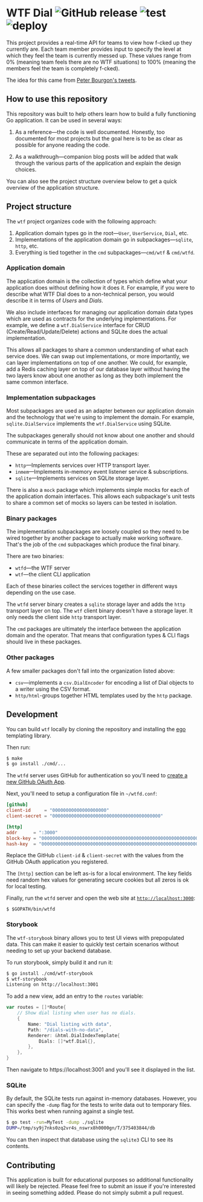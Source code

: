 WTF Dial ![GitHub release](https://img.shields.io/github/v/release/benbjohnson/wtf) ![test](https://github.com/benbjohnson/wtf/workflows/test/badge.svg) ![deploy](https://github.com/benbjohnson/wtf/workflows/deploy/badge.svg)
========

This project provides a real-time API for teams to view how f-cked up they 
currently are. Each team member provides input to specify the level at which
they feel the team is currently messed up. These values range from 0% (meaning
team feels there are no WTF situations) to 100% (meaning the members feel the
team is completely f-cked).

The idea for this came from [Peter Bourgon's tweets][tweets].

[tweets]: https://twitter.com/peterbourgon/status/765935213507649537


## How to use this repository

This repository was built to help others learn how to build a fully functioning
Go application. It can be used in several ways:

1. As a reference—the code is well documented. Honestly, too documented for most
   projects but the goal here is to be as clear as possible for anyone reading
   the code.

2. As a walkthrough—companion blog posts will be added that walk through the
   various parts of the application and explain the design choices.

You can also see the project structure overview below to get a quick overview
of the application structure.


## Project structure

The `wtf` project organizes code with the following approach:

1. Application domain types go in the root—`User`, `UserService`, `Dial`, etc.
2. Implementations of the application domain go in subpackages—`sqlite`, `http`, etc.
3. Everything is tied together in the `cmd` subpackages—`cmd/wtf` & `cmd/wtfd`.


### Application domain

The application domain is the collection of types which define what your
application does without defining how it does it. For example, if you were to
describe what WTF Dial does to a non-technical person, you would describe it in
terms of _Users_ and _Dials_.

We also include interfaces for managing our application domain data types which
are used as contracts for the underlying implementations. For example, we define
a `wtf.DialService` interface for CRUD (Create/Read/Update/Delete) actions and
SQLite does the actual implementation.

This allows all packages to share a common understanding of what each service
does. We can swap out implementations, or more importantly, we can layer
implementations on top of one another. We could, for example, add a Redis
caching layer on top of our database layer without having the two layers know
about one another as long as they both implement the same common interface.


### Implementation subpackages

Most subpackages are used as an adapter between our application domain  and the
technology that we're using to implement the domain. For example,
`sqlite.DialService` implements the `wtf.DialService` using SQLite.

The subpackages generally should not know about one another and should
communicate in terms of the application domain.

These are separated out into the following packages:

- `http`—Implements services over HTTP transport layer.
- `inmem`—Implements in-memory event listener service & subscriptions.
- `sqlite`—Implements services on SQLite storage layer.

There is also a `mock` package which implements simple mocks for each of the
application domain interfaces. This allows each subpackage's unit tests to share
a common set of mocks so layers can be tested in isolation.


### Binary packages

The implementation subpackages are loosely coupled so they need to be wired
together by another package to actually make working software. That's the job
of the `cmd` subpackages which produce the final binary.

There are two binaries:

- `wtfd`—the WTF server
- `wtf`—the client CLI application

Each of these binaries collect the services together in different ways depending
on the use case.

The `wtfd` server binary creates a `sqlite` storage layer and adds the `http`
transport layer on top. The `wtf` client binary doesn't have a storage layer.
It only needs the client side `http` transport layer.

The `cmd` packages are ultimately the interface between the application domain
and the operator. That means that configuration types & CLI flags should live
in these packages.


### Other packages

A few smaller packages don't fall into the organization listed above:

- `csv`—implements a `csv.DialEncoder` for encoding a list of Dial objects to
  a writer using the CSV format.
- `http/html`-groups together HTML templates used by the `http` package.



## Development

You can build `wtf` locally by cloning the repository and installing the 
[ego](https://github.com/benbjohnson/ego) templating library.

Then run:

```sh
$ make 
$ go install ./cmd/...
```

The `wtfd` server uses GitHub for authentication so you'll need to [create a 
new GitHub OAuth App](https://github.com/settings/applications/new).

Next, you'll need to setup a configuration file in `~/wtfd.conf`:

```toml
[github]
client-id     = "00000000000000000000"
client-secret = "0000000000000000000000000000000000000000"

[http]
addr      = ":3000"
block-key = "0000000000000000000000000000000000000000000000000000000000000000"
hash-key  = "00000000000000000000000000000000000000000000000000000000000000000000000000000000000000000000000000000000000000000000000000000000"
```

Replace the GitHub `client-id` & `client-secret` with the values from the
GitHub OAuth application you registered.

The `[http]` section can be left as-is for a local environment. The key fields
need random hex values for generating secure cookies but all zeros is ok for
local testing.

Finally, run the `wtfd` server and open the web site at [`http://localhost:3000`](http://localhost:3000):

```
$ $GOPATH/bin/wtfd
```


### Storybook

The `wtf-storybook` binary allows you to test UI views with prepopulated data.
This can make it easier to quickly test certain scenarios without needing to 
set up your backend database.

To run storybook, simply build it and run it:

```sh
$ go install ./cmd/wtf-storybook
$ wtf-storybook
Listening on http://localhost:3001
```

To add a new view, add an entry to the `routes` variable:

```go
var routes = []*Route{
	// Show dial listing when user has no dials.
	{
		Name: "Dial listing with data",
		Path: "/dials-with-no-data",
		Renderer: &html.DialIndexTemplate{
			Dials: []*wtf.Dial{},
		},
	},
}
```

Then navigate to https://localhost:3001 and you'll see it displayed in the list.


### SQLite

By default, the SQLite tests run against in-memory databases. However, you can
specify the `-dump` flag for the tests to write data out to temporary files. This
works best when running against a single test.

```sh
$ go test -run=MyTest -dump ./sqlite
DUMP=/tmp/sy9j7nks0zq2vr4s_nswrx8h0000gn/T/375403844/db
```

You can then inspect that database using the `sqlite3` CLI to see its contents.


## Contributing

This application is built for educational purposes so additional functionality
will likely be rejected. Please feel free to submit an issue if you're
interested in seeing something added. Please do not simply submit a pull request.

